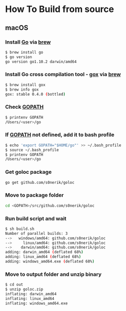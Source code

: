 # How To Build from source

## macOS

### Install [Go](https://golang.org/) via [brew](https://brew.sh/)

```bash
$ brew install go  
$ go version
go version go1.10.2 darwin/amd64
```

### Install Go cross compilation tool - [gox](https://github.com/mitchellh/gox) via [brew](https://brew.sh/)

```bash
$ brew install gox  
$ brew info gox  
gox: stable 0.4.0 (bottled)
```

### Check [GOPATH](https://golang.org/cmd/go/#hdr-GOPATH_environment_variable)

```bash
$ printenv GOPATH  
/Users/<user>/go
```

### If [GOPATH](https://golang.org/cmd/go/#hdr-GOPATH_environment_variable) not defined, add it to bash profile

```bash
$ echo 'export GOPATH="$HOME/go"' >> ~/.bash_profile  
$ source ~/.bash_profile  
$ printenv GOPATH  
/Users/<user>/go
```

### Get goloc package

```bash
go get github.com/s0nerik/goloc
```

### Move to package folder

```bash
cd <GOPATH>/src/github.com/s0nerik/goloc
```

### Run build script and wait

```bash
$ sh build.sh  
Number of parallel builds: 3
-->   windows/amd64: github.com/s0nerik/goloc
-->     linux/amd64: github.com/s0nerik/goloc
-->    darwin/amd64: github.com/s0nerik/goloc
adding: darwin_amd64 (deflated 68%)
adding: linux_amd64 (deflated 68%)
adding: windows_amd64.exe (deflated 68%)
```

### Move to output folder and unzip binary

```bash
$ cd out  
$ unzip goloc.zip  
inflating: darwin_amd64
inflating: linux_amd64
inflating: windows_amd64.exe
```
